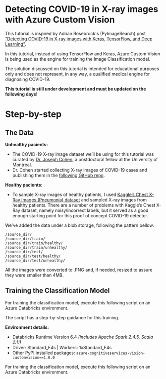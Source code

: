 # Detecting COVID-19 in X-ray images with Azure Custom Vision

This tutorial is inspired by Adrian Rosebrock's (PyImageSearch) post ["Detecting COVID-19 in X-ray images with Keras, TensorFlow, and Deep Learning"](https://www.pyimagesearch.com/2020/03/16/detecting-covid-19-in-x-ray-images-with-keras-tensorflow-and-deep-learning/).


In this tutorial, instead of using TensorFlow and Keras, Azure Custom Vision is being used as the engine for training the Image Classification model.


The solution discussed on this tutorial is intended for educational purposes only and does not represent, in any way, a qualified medical engine for diagnosing COVID-19. 

**This tutorial is still under development and must be updated on the following days!**

# Step-by-step

## The Data

**Unhealthy pacients:**
- The COVID-19 X-ray image dataset we’ll be using for this tutorial was curated by [Dr. Joseph Cohen](https://josephpcohen.com/w/), a postdoctoral fellow at the University of Montreal.
- Dr. Cohen started collecting X-ray images of COVID-19 cases and publishing them in the [following GitHub repo](https://github.com/ieee8023/covid-chestxray-dataset).

**Healthy pacients:**
- To sample X-ray images of healthy patients, I used [Kaggle’s Chest X-Ray Images (Pneumonia) dataset](https://www.kaggle.com/paultimothymooney/chest-xray-pneumonia) and sampled X-ray images from healthy patients. There are a number of problems with Kaggle’s Chest X-Ray dataset, namely noisy/incorrect labels, but it served as a good enough starting point for this proof of concept COVID-19 detector.

We've added the data under a blob storage, following the pattern bellow:
```
/source_dir/
/source_dir/train/
/source_dir/train/healthy/
/source_dir/train/unhealthy/
/source_dir/test/
/source_dir/test/healthy/
/source_dir/test/unhealthy/
```

All the images were converted to .PNG and, if needed, resized to assure they were smaller than 4MB.

## Training the Classification Model

For training the classification model, execute this following script on an Azure Databricks environment.

The script has a step-by-step guidance for this training.

**Environment details:**
- Databricks Runtime Version 6.4 *(includes Apache Spark 2.4.5, Scala 2.11)*
- Driver: Standard_F4s | Workers: 1xStandard_F4s
- Other PyPI installed packages: `azure-cognitiveservices-vision-customvision==1.0.0`

For training the classification model, execute this following script on an Azure Databricks environment.
